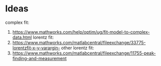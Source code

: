 

# Ideas #
complex fit:
1. https://www.mathworks.com/help/optim/ug/fit-model-to-complex-data.html
lorentz fit:
1. https://www.mathworks.com/matlabcentral/fileexchange/33775-lorentzfit-x-y-varargin-
other lorentz fit:
2. https://www.mathworks.com/matlabcentral/fileexchange/11755-peak-finding-and-measurement
